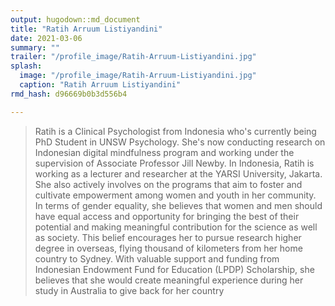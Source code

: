 ```yaml
---
output: hugodown::md_document
title: "Ratih Arruum Listiyandini"
date: 2021-03-06
summary: ""
trailer: "/profile_image/Ratih-Arruum-Listiyandini.jpg"
splash:
  image: "/profile_image/Ratih-Arruum-Listiyandini.jpg"
  caption: "Ratih Arruum Listiyandini"
rmd_hash: d96669b0b3d556b4

---
```


> Ratih is a Clinical Psychologist from Indonesia who's currently being PhD Student in UNSW Psychology. She's now conducting research on Indonesian digital mindfulness program and working under the supervision of Associate Professor Jill Newby. In Indonesia, Ratih is working as a lecturer and researcher at the YARSI University, Jakarta. She also actively involves on the programs that aim to foster and cultivate empowerment among women and youth in her community. In terms of gender equality, she believes that women and men should have equal access and opportunity for bringing the best of their potential and making meaningful contribution for the science as well as society. This belief encourages her to pursue research higher degree in overseas, flying thousand of kilometers from her home country to Sydney. With valuable support and funding from Indonesian Endowment Fund for Education (LPDP) Scholarship, she believes that she would create meaningful experience during her study in Australia to give back for her country

